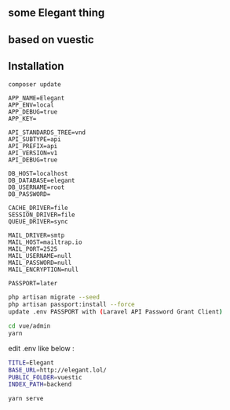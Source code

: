 ## some Elegant thing
## based on vuestic


## Installation

```bash
composer update
```

```
APP_NAME=Elegant
APP_ENV=local
APP_DEBUG=true
APP_KEY=

API_STANDARDS_TREE=vnd
API_SUBTYPE=api
API_PREFIX=api
API_VERSION=v1
API_DEBUG=true

DB_HOST=localhost
DB_DATABASE=elegant
DB_USERNAME=root
DB_PASSWORD=

CACHE_DRIVER=file
SESSION_DRIVER=file
QUEUE_DRIVER=sync

MAIL_DRIVER=smtp
MAIL_HOST=mailtrap.io
MAIL_PORT=2525
MAIL_USERNAME=null
MAIL_PASSWORD=null
MAIL_ENCRYPTION=null

PASSPORT=later

```

```bash
php artisan migrate --seed
php artisan passport:install --force
update .env PASSPORT with (Laravel API Password Grant Client)
```

```bash
cd vue/admin
yarn
```

edit .env like below :
```bash
TITLE=Elegant
BASE_URL=http://elegant.lol/
PUBLIC_FOLDER=vuestic
INDEX_PATH=backend
```

```bash
yarn serve
```
